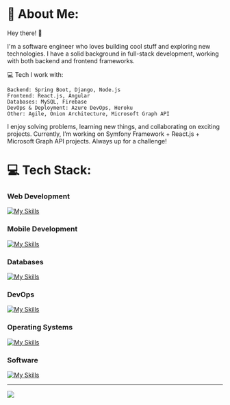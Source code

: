 # 💫 About Me:
Hey there! 👋

I'm a software engineer who loves building cool stuff and exploring new technologies. I have a solid background in full-stack development, working with both backend and frontend frameworks.

💻 Tech I work with:

    Backend: Spring Boot, Django, Node.js
    Frontend: React.js, Angular
    Databases: MySQL, Firebase
    DevOps & Deployment: Azure DevOps, Heroku
    Other: Agile, Onion Architecture, Microsoft Graph API

I enjoy solving problems, learning new things, and collaborating on exciting projects. Currently, I’m working on Symfony Framework + React.js + Microsoft Graph API projects. Always up for a challenge!

# 💻 Tech Stack:

### Web Development
[![My Skills](https://skillicons.dev/icons?i=html,css,javascript,typescript,react,nextjs,tailwind,sass,php&theme=light)](https://skillicons.dev)


### Mobile Development
[![My Skills](https://skillicons.dev/icons?i=kotlin&theme=light)](https://skillicons.dev)


### Databases
[![My Skills](https://skillicons.dev/icons?i=mysql,mongodb&theme=light)](https://skillicons.dev)


### DevOps
[![My Skills](https://skillicons.dev/icons?i=git,github,gitlab,docker,githubactions&theme=light)](https://skillicons.dev)


### Operating Systems
[![My Skills](https://skillicons.dev/icons?i=linux,windows&theme=light)](https://skillicons.dev)


### Software
[![My Skills](https://skillicons.dev/icons?i=vscode,idea,phpstorm,androidstudio,notion,figma,postman,obsidian,vim&theme=light)](https://skillicons.dev)


---
[![](https://visitcount.itsvg.in/api?id=femissiameri&icon=0&color=0)](https://visitcount.itsvg.in)

<!-- Proudly created with GPRM ( https://gprm.itsvg.in ) -->
